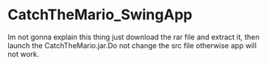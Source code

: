 # CatchTheMario_SwingApp

Im not gonna explain this thing just download the rar file and extract it,
then launch the CatchTheMario.jar.Do not change the src file otherwise
app will not work.
